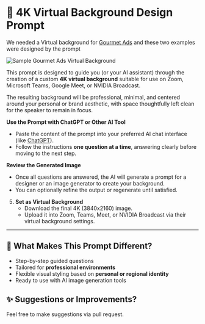 # 🎥 4K Virtual Background Design Prompt

We needed a Virtual background for [Gourmet Ads](https://www.gourmetads.com) and these two examples were designed by the prompt 

![Sample Gourmet Ads Virtual Background](assets/gourmetads-background.jpg)

This prompt is designed to guide you (or your AI assistant) through the creation of a custom **4K virtual background** suitable for use on Zoom, Microsoft Teams, Google Meet, or NVIDIA Broadcast.

The resulting background will be professional, minimal, and centered around your personal or brand aesthetic, with space thoughtfully left clean for the speaker to remain in focus.

**Use the Prompt with ChatGPT or Other AI Tool**
   - Paste the content of the prompt into your preferred AI chat interface (like [ChatGPT](https://chat.openai.com)).
   - Follow the instructions **one question at a time**, answering clearly before moving to the next step.

**Review the Generated Image**
   - Once all questions are answered, the AI will generate a prompt for a designer or an image generator to create your background.
   - You can optionally refine the output or regenerate until satisfied.

5. **Set as Virtual Background**
   - Download the final 4K (3840x2160) image.
   - Upload it into Zoom, Teams, Meet, or NVIDIA Broadcast via their virtual background settings.

---

## 🧩 What Makes This Prompt Different?

- Step-by-step guided questions
- Tailored for **professional environments**
- Flexible visual styling based on **personal or regional identity**
- Ready to use with AI image generation tools

## ✨ Suggestions or Improvements?

Feel free to make suggestions via pull request. 
